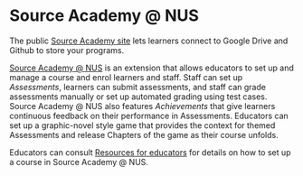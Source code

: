 # Source Academy @ NUS

The public [Source Academy site](https://sourceacademy.org) lets learners connect to Google Drive and Github to store your programs.

[Source Academy @ NUS](https://sourceacademy.nus.edu.sg)  is an extension that allows educators to set up and manage a course and enrol learners and staff. Staff can set up *Assessments*, learners can submit assessments, and staff can grade assessments manually or set up automated grading using test cases. Source Academy @ NUS also features *Achievements* that give learners continuous feedback on their performance in Assessments. Educators can set up a graphic-novel style game that provides the context for themed Assessments and release Chapters of the game as their course unfolds.

Educators can consult [Resources for educators](https://about.sourceacademy.org/educator/README.html) for details on how to set up a course in Source Academy @ NUS.

